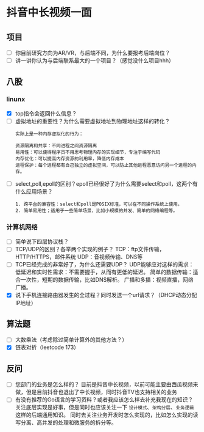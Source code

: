 # 抖音中长视频一面

## 项目

* [ ] 你目前研究方向为AR/VR，与后端不同，为什么要报考后端岗位？
* [ ] 讲一讲你认为与后端联系最大的一个项目？（感觉没什么项目hhh）

## 八股

### linunx

* [X] top指令会返回什么信息？
* [ ] 虚拟地址的重要性？为什么需要虚拟地址到物理地址这样的转化？
  ```
  实际上是一种内存虚拟化的行为：

  资源隔离和共享：不同进程之间资源隔离
  易用性：可以使得程序员不用思考物理内存的实现细节，专注于编写代码
  内存优化：可以提高内存资源的利用率，降低内存成本
  进程保护：每个进程都有自己独立的虚拟空间，可以防止其他进程恶意访问另一个进程的内存。
  ```
* [ ] select,poll,epoll的区别？epoll已经很好了为什么需要select和poll，这两个有什么应用场景？
  ```
  1. 跨平台的兼容性：select和poll是POSIX标准，可以在不同操作系统上使用。
  2. 简单易用性；适用于一些简单场景，比如小规模的并发、简单的网络编程等。
  ```

### 计算机网络

* [ ] 简单说下四层协议栈？
* [ ] TCP/UDP的区别？各举两个实现的例子？
  TCP：ftp文件传输，HTTP/HTTPS，邮件系统
  UDP：音视频传输、DNS等
* [ ] TCP已经完成的非常好了，为什么还需要UDP？
  UDP能够应对这样的需求：
  低延迟和实时性需求：不需要握手，从而有更低的延迟。
  简单的数据传输：适合一次性，短期的数据传输，比如DNS解析。
  广播和多播：视频直播，网络广播。
* [X] 说下手机连接路由器发生的全过程？同时发送一个url请求？（DHCP动态分配IP地址）

## 算法题

* [ ] 大数乘法（考虑除过简单计算外的其他方法？）
* [X] 链表对折（leetcode 173）

## 反问

* [ ] 您部门的业务是怎么样的？
  目前是抖音中长视频，以前可能主要由西瓜视频来做，但是目前抖音也退出了中长视频，同时抖音TV也支持相关的业务
* [ ] 有没有推荐的Go语言的学习资料？或者我应该怎么样去补充我现在的知识？
  关注底层实现是好事，但是同时也应该关注一下 `设计模式`、`架构分层`、`业务逻辑`这样的后端通用知识。
  同时去关注业务开发时怎么实现的，比如怎么实现的读写分离、高并发的处理和微服务的拆分等。
